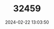 ---
title: "32459"
category: "Ulmus elongata"
draft: false
date: 2024-02-22 13:03:50
languages:
  Chinese: ["Changxu Yu"]
---